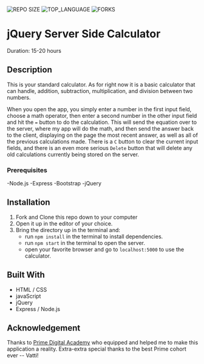 ![REPO SIZE](https://img.shields.io/github/repo-size/jordanNewberry21/JQ-server-side-calculator.svg?style=flat-square)
![TOP_LANGUAGE](https://img.shields.io/github/languages/top/jordanNewberry21/JQ-server-side-calculator.svg?style=flat-square)
![FORKS](https://img.shields.io/github/forks/jordanNewberry21/JQ-server-side-calculator.svg?style=social)

# jQuery Server Side Calculator

Duration: 15-20 hours

## Description

This is your standard calculator. As for right now it is a basic calculator that can handle, addition, subtraction, multiplication, and division between two numbers. 

When you open the app, you simply enter a number in the first input field, choose a math operator, then enter a second number in the other input field and hit the `=` button to do the calculation. This will send the equation over to the server, where my app will do the math, and then send the answer back to the client, displaying on the page the most recent answer, as well as all of the previous calculations made. There is a `C` button to clear the current input fields, and there is an even more serious `Delete` button that will delete any old calculations currently being stored on the server.

### Prerequisites

-Node.js
-Express
-Bootstrap
-jQuery

## Installation

1. Fork and Clone this repo down to your computer
2. Open it up in the editor of your choice.
3. Bring the directory up in the terminal and:
    - run `npm install` in the terminal to install dependencies.
    - run `npm start` in the terminal to open the server.
    - open your favorite browser and go to `localhost:5000` to use the calculator.

## Built With

- HTML / CSS
- javaScript
- jQuery
- Express / Node.js

## Acknowledgement
Thanks to [Prime Digital Academy](www.primeacademy.io) who equipped and helped me to make this application a reality. Extra-extra special thanks to the best Prime cohort ever -- Vatti!

